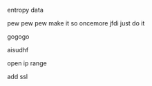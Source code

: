entropy
data

pew
pew
pew
make it so 
oncemore
jfdi
just do it


gogogo

aisudhf

open ip range

add ssl
